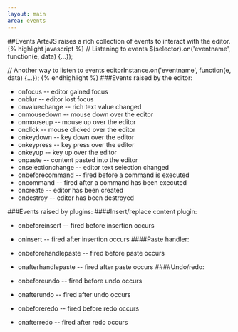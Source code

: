 ```yaml
---
layout: main
area: events
---
```


##Events
ArteJS raises a rich collection of events to interact with the editor.
{% highlight javascript %}
// Listening to events
$(selector).on('eventname', function(e, data) {...});
 
// Another way to listen to events
editorInstance.on('eventname', function(e, data) {...});
{% endhighlight %}
###Events raised by the editor:
* onfocus -- editor gained focus
* onblur -- editor lost focus
* onvaluechange -- rich text value changed
* onmousedown -- mouse down over the editor
* onmouseup -- mouse up over the editor
* onclick -- mouse clicked over the editor
* onkeydown -- key down over the editor
* onkeypress -- key press over the editor
* onkeyup -- key up over the editor
* onpaste -- content pasted into the editor
* onselectionchange -- editor text selection changed
* onbeforecommand -- fired before a command is executed
* oncommand -- fired after a command has been executed
* oncreate -- editor has been created
* ondestroy -- editor has been destroyed

###Events raised by plugins:
####Insert/replace content plugin:

* onbeforeinsert -- fired before insertion occurs
* oninsert -- fired after insertion occurs
####Paste handler:

* onbeforehandlepaste -- fired before paste occurs
* onafterhandlepaste -- fired after paste occurs
####Undo/redo:

* onbeforeundo -- fired before undo occurs
* onafterundo -- fired after undo occurs
* onbeforeredo -- fired before redo occurs
* onafterredo -- fired after redo occurs